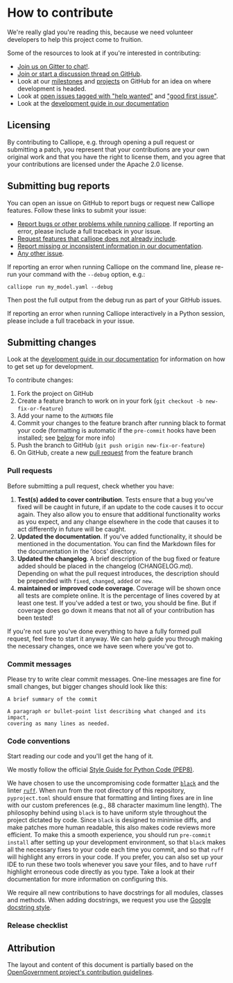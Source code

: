 # How to contribute

We're really glad you're reading this, because we need volunteer developers to help this project come to fruition.

Some of the resources to look at if you're interested in contributing:

* [Join us on Gitter to chat!](https://app.gitter.im/#/room/#calliope-project_calliope:gitter.im).
* [Join or start a discussion thread on GitHub](https://github.com/calliope-project/calliope/discussions).
* Look at our [milestones](https://github.com/calliope-project/calliope/milestones) and [projects](https://github.com/calliope-project/calliope/projects) on GitHub for an idea on where development is headed.
* Look at [open issues tagged with "help wanted"](https://github.com/calliope-project/calliope/issues?q=is%3Aissue+is%3Aopen+label%3A%22help+wanted%22) and ["good first issue"](https://github.com/calliope-project/calliope/issues?q=is%3Aissue+is%3Aopen+label%3A%22good+first+issue%22).
* Look at the [development guide in our documentation](http://calliope.readthedocs.io/en/stable/contributing)

## Licensing

By contributing to Calliope, e.g. through opening a pull request or submitting a patch, you represent that your contributions are your own original work and that you have the right to license them, and you agree that your contributions are licensed under the Apache 2.0 license.

## Submitting bug reports

You can open an issue on GitHub to report bugs or request new Calliope features.
Follow these links to submit your issue:

* [Report bugs or other problems while running calliope](https://github.com/calliope-project/calliope/issues/new?template=BUG-REPORT.yml).
If reporting an error, please include a full traceback in your issue.
* [Request features that calliope does not already include](https://github.com/calliope-project/calliope/issues/new?template=FEATURE-REQUEST.yml).
* [Report missing or inconsistent information in our documentation](https://github.com/calliope-project/calliope/issues/new?template=DOCS.yml).
* [Any other issue](https://github.com/calliope-project/calliope/issues/new).

If reporting an error when running Calliope on the command line, please re-run your command with the `--debug` option, e.g.:

```shell
calliope run my_model.yaml --debug
```

Then post the full output from the debug run as part of your GitHub issues.

If reporting an error when running Calliope interactively in a Python session, please include a full traceback in your issue.

## Submitting changes

Look at the [development guide in our documentation](http://calliope.readthedocs.io/en/stable/contributing) for information on how to get set up for development.

To contribute changes:

1. Fork the project on GitHub
2. Create a feature branch to work on in your fork (`git checkout -b new-fix-or-feature`)
3. Add your name to the `AUTHORS` file
4. Commit your changes to the feature branch after running black to format your code (formatting is automatic if the `pre-commit` hooks have been installed; see [below](#code-conventions) for more info)
5. Push the branch to GitHub (`git push origin new-fix-or-feature`)
6. On GitHub, create a new [pull request](https://github.com/calliope-project/calliope/pull/new/main) from the feature branch

<!--- the "--8<--" html comments define what part of this file to add to the index page of the documentation -->
<!--- --8<-- [start:docs] -->
### Pull requests

Before submitting a pull request, check whether you have:

1. **Test(s) added to cover contribution**.
Tests ensure that a bug you've fixed will be caught in future, if an update to the code causes it to occur again.
They also allow you to ensure that additional functionality works as you expect, and any change elsewhere in the code that causes it to act differently in future will be caught.
2. **Updated the documentation**.
If you've added functionality, it should be mentioned in the documentation. You can find the Markdown files for the documentation in the 'docs' directory.
3. **Updated the changelog**.
A brief description of the bug fixed or feature added should be placed in the changelog (CHANGELOG.md).
Depending on what the pull request introduces, the description should be prepended with `fixed`, `changed`, `added` or `new`.
4. **maintained or improved code coverage**.
Coverage will be shown once all tests are complete online.
It is the percentage of lines covered by at least one test.
If you've added a test or two, you should be fine.
But if coverage does go down it means that not all of your contribution has been tested!

If you're not sure you've done everything to have a fully formed pull request, feel free to start it anyway.
We can help guide you through making the necessary changes, once we have seen where you've got to.

### Commit messages

Please try to write clear commit messages.
One-line messages are fine for small changes, but bigger changes should look like this:

```plain
A brief summary of the commit

A paragraph or bullet-point list describing what changed and its impact,
covering as many lines as needed.
```

### Code conventions

Start reading our code and you'll get the hang of it.

We mostly follow the official [Style Guide for Python Code (PEP8)](https://www.python.org/dev/peps/pep-0008/).

We have chosen to use the uncompromising code formatter [`black`](https://github.com/psf/black/) and the linter [`ruff`](https://beta.ruff.rs/docs/).
When run from the root directory of this repository, `pyproject.toml` should ensure that formatting and linting fixes are in line with our custom preferences (e.g., 88 character maximum line length).
The philosophy behind using `black` is to have uniform style throughout the project dictated by code.
Since `black` is designed to minimise diffs, and make patches more human readable, this also makes code reviews more efficient.
To make this a smooth experience, you should run `pre-commit install` after setting up your development environment, so that `black` makes all the necessary fixes to your code each time you commit, and so that `ruff` will highlight any errors in your code.
If you prefer, you can also set up your IDE to run these two tools whenever you save your files, and to have `ruff` highlight erroneous code directly as you type.
Take a look at their documentation for more information on configuring this.

We require all new contributions to have docstrings for all modules, classes and methods.
When adding docstrings, we request you use the [Google docstring style](https://google.github.io/styleguide/pyguide.html#38-comments-and-docstrings).

### Release checklist
<!--- TODO -->

<!--- --8<-- [end:docs] -->

## Attribution

The layout and content of this document is partially based on the [OpenGovernment project's contribution guidelines](https://github.com/opengovernment/opengovernment/blob/master/CONTRIBUTING.md).
